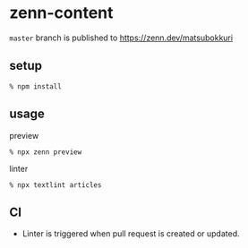 # zenn-content

`master` branch is published to https://zenn.dev/matsubokkuri

## setup

```
% npm install
```

## usage

preview
```
% npx zenn preview
```

linter
```
% npx textlint articles
```


## CI

- Linter is triggered when pull request is created or updated.
